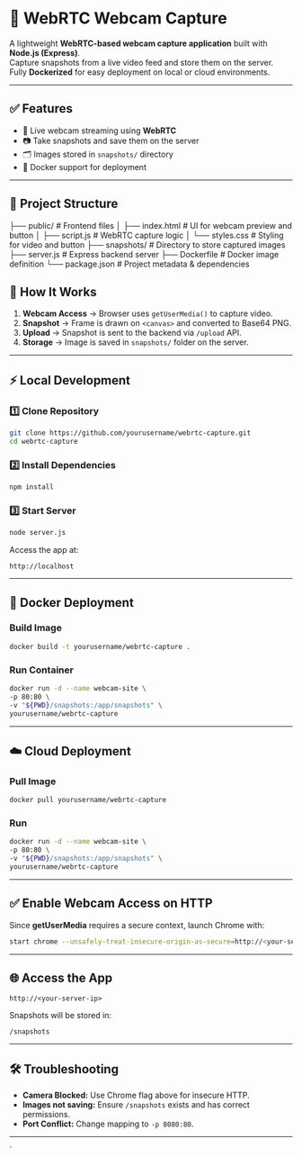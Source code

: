 # 📸 WebRTC Webcam Capture

A lightweight **WebRTC-based webcam capture application** built with **Node.js (Express)**.  
Capture snapshots from a live video feed and store them on the server.  
Fully **Dockerized** for easy deployment on local or cloud environments.

---

## ✅ Features
- 🎥 Live webcam streaming using **WebRTC**
- 📷 Take snapshots and save them on the server
- 🗂 Images stored in `snapshots/` directory
- 🐳 Docker support for deployment

---

## 📂 Project Structure

├── public/                # Frontend files
│   ├── index.html         # UI for webcam preview and button
│   ├── script.js          # WebRTC capture logic
│   └── styles.css         # Styling for video and button
├── snapshots/             # Directory to store captured images
├── server.js              # Express backend server
├── Dockerfile             # Docker image definition
└── package.json           # Project metadata & dependencies



## 🔹 How It Works

1. **Webcam Access** → Browser uses `getUserMedia()` to capture video.
2. **Snapshot** → Frame is drawn on `<canvas>` and converted to Base64 PNG.
3. **Upload** → Snapshot is sent to the backend via `/upload` API.
4. **Storage** → Image is saved in `snapshots/` folder on the server.

---

## ⚡ Local Development

### 1️⃣ Clone Repository

```bash
git clone https://github.com/yourusername/webrtc-capture.git
cd webrtc-capture
```

### 2️⃣ Install Dependencies

```bash
npm install
```

### 3️⃣ Start Server

```bash
node server.js
```

Access the app at:

```
http://localhost
```

---

## 🐳 Docker Deployment

### **Build Image**

```bash
docker build -t yourusername/webrtc-capture .
```

### **Run Container**

```bash
docker run -d --name webcam-site \
-p 80:80 \
-v "${PWD}/snapshots:/app/snapshots" \
yourusername/webrtc-capture
```

---

## ☁️ Cloud Deployment

### **Pull Image**

```bash
docker pull yourusername/webrtc-capture
```

### **Run**

```bash
docker run -d --name webcam-site \
-p 80:80 \
-v "${PWD}/snapshots:/app/snapshots" \
yourusername/webrtc-capture
```

---

## ✅ Enable Webcam Access on HTTP

Since **getUserMedia** requires a secure context, launch Chrome with:

```bash
start chrome --unsafely-treat-insecure-origin-as-secure=http://<your-server-ip> --user-data-dir="C:\chrome-dev" --disable-web-security
```

---

## 🌐 Access the App

```
http://<your-server-ip>
```

Snapshots will be stored in:

```
/snapshots
```

---

## 🛠 Troubleshooting

* **Camera Blocked:** Use Chrome flag above for insecure HTTP.
* **Images not saving:** Ensure `/snapshots` exists and has correct permissions.
* **Port Conflict:** Change mapping to `-p 8080:80`.

---

`
